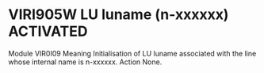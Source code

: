 # VIRI905W LU luname (n-xxxxxx) ACTIVATED
Module
    VIR0I09
Meaning
    Initialisation of LU luname associated with the line whose internal name is n-xxxxxx.
Action
    None.
